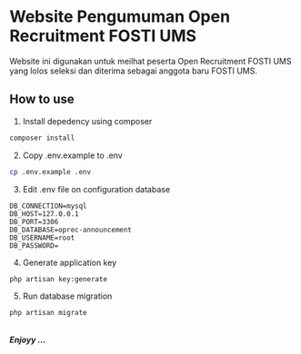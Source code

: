 # Website Pengumuman Open Recruitment FOSTI UMS

Website ini digunakan untuk meilhat peserta Open Recruitment FOSTI UMS yang lolos seleksi dan diterima sebagai anggota baru FOSTI UMS.

## How to use
1. Install depedency using composer
```sh
composer install
```
2. Copy .env.example to .env
```sh
cp .env.example .env
```
3. Edit .env file on configuration database
```
DB_CONNECTION=mysql
DB_HOST=127.0.0.1
DB_PORT=3306
DB_DATABASE=oprec-announcement
DB_USERNAME=root
DB_PASSWORD=
```
4. Generate application key
```sh
php artisan key:generate
```
5. Run database migration
```sh
php artisan migrate
```
\
***Enjoyy ...***
